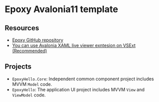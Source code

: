 # Epoxy Avalonia11 template

## Resources

* [Epoxy GitHub repository](https://github.com/kekyo/Epoxy)
* [You can use Avalonia XAML live viewer exntesion on VSExt (Recommended)](https://marketplace.visualstudio.com/items?itemName=AvaloniaTeam.AvaloniaforVisualStudio)

## Projects

* `EpoxyHello.Core`: Independent common component project includes MVVM `Model` code.
* `EpoxyHello`: The application UI project includes MVVM `View` and `ViewModel` code.
